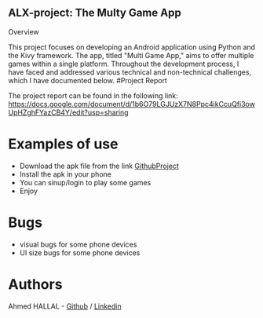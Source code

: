 ## ALX-project: The Multy Game App
Overview

  This project focuses on developing an Android application using Python and the Kivy framework. The app, titled "Multi Game App," aims to offer multiple games within a single platform. Throughout the development process, I have faced and addressed various technical and non-technical challenges, which I have documented below.
#Project Report

The project report can be found in the following link:
    https://docs.google.com/document/d/1b6O79LGJUzX7N8Ppc4ikCcuQfi3owUpHZghFYazCB4Y/edit?usp=sharing
# Examples of use

  - Download the apk file from the link [GithubProject](https://github.com/TheAhall/ALX-project)
  - Install the apk in your phone
  - You can sinup/login to play some games
  - Enjoy

# Bugs

  - visual bugs for some phone devices
  - UI size bugs for some phone devices

# Authors

Ahmed HALLAL - [Github](https://github.com/TheAhall) / [Linkedin](www.linkedin.com/in/theahall)
